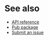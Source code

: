 # See also
- [API reference](https://dev.belin.io/lcov.dart/api)
- [Pub package](https://pub.dartlang.org/packages/bootstrap_bundle)
- [Submit an issue](https://github.com/cedx/bootstrap.dart/issues)
